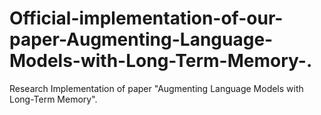 # Official-implementation-of-our-paper-Augmenting-Language-Models-with-Long-Term-Memory-.
Research Implementation of paper "Augmenting Language Models with Long-Term Memory".
